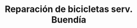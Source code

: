 ---
title: "Reparación de bicicletas serv. Buendía"
url: /ciudad-de-mexico/reparacion-de-bicicletas-serv-buendia/
shop: bicicleta
---